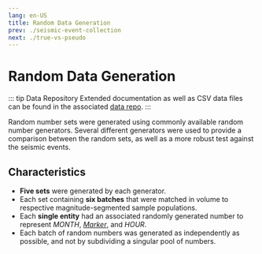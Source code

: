 ```yaml
---
lang: en-US
title: Random Data Generation
prev: ./seismic-event-collection
next: ./true-vs-pseudo
---
```


# Random Data Generation

::: tip Data Repository
Extended documentation as well as CSV data files can be found in the associated [data repo](https://github.com/jakeYeager/qw-data-flux).
:::

Random number sets were generated using commonly available random number generators. Several different generators were used to provide a comparison between the random sets, as well as a more robust test against the seismic events.

## Characteristics

- **Five sets** were generated by each generator.
- Each set containing **six batches** that were matched in volume to respective magnitude-segmented sample populations.
- Each **single entity** had an associated randomly generated number to represent _MONTH_, [_Marker_](../setup/the-marker.md), and _HOUR_.
- Each batch of random numbers was generated as independently as possible, and not by subdividing a singular pool of numbers.
